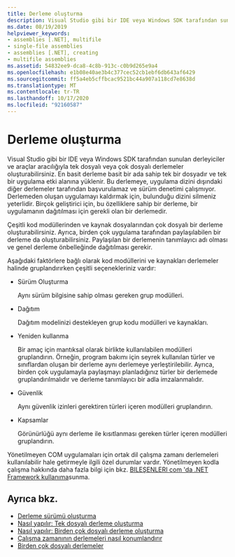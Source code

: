 ```yaml
---
title: Derleme oluşturma
description: Visual Studio gibi bir IDE veya Windows SDK tarafından sunulan derleyiciler ve araçlar aracılığıyla tek dosyalı veya çoklu dosya derlemeleri oluşturma hakkında bilgi edinin.
ms.date: 08/19/2019
helpviewer_keywords:
- assemblies [.NET], multifile
- single-file assemblies
- assemblies [.NET], creating
- multifile assemblies
ms.assetid: 54832ee9-dca8-4c8b-913c-c0b9d265e9a4
ms.openlocfilehash: e1b08e40ae3b4c377cec52cb1ebf6db643af6429
ms.sourcegitcommit: ff5a4eb5cffbcac9521bc44a907a118cd7e8638d
ms.translationtype: MT
ms.contentlocale: tr-TR
ms.lasthandoff: 10/17/2020
ms.locfileid: "92160587"
---
```

# <a name="create-assemblies"></a>Derleme oluşturma

Visual Studio gibi bir IDE veya Windows SDK tarafından sunulan derleyiciler ve araçlar aracılığıyla tek dosyalı veya çok dosyalı derlemeler oluşturabilirsiniz. En basit derleme basit bir ada sahip tek bir dosyadır ve tek bir uygulama etki alanına yüklenir. Bu derlemeye, uygulama dizini dışındaki diğer derlemeler tarafından başvurulamaz ve sürüm denetimi çalışmıyor. Derlemeden oluşan uygulamayı kaldırmak için, bulunduğu dizini silmeniz yeterlidir. Birçok geliştirici için, bu özelliklere sahip bir derleme, bir uygulamanın dağıtılması için gerekli olan bir derlemedir.

Çeşitli kod modüllerinden ve kaynak dosyalarından çok dosyalı bir derleme oluşturabilirsiniz. Ayrıca, birden çok uygulama tarafından paylaşılabilen bir derleme da oluşturabilirsiniz. Paylaşılan bir derlemenin tanımlayıcı adı olması ve genel derleme önbelleğinde dağıtılması gerekir.

Aşağıdaki faktörlere bağlı olarak kod modüllerini ve kaynakları derlemeler halinde gruplandırırken çeşitli seçenekleriniz vardır:

- Sürüm Oluşturma

     Aynı sürüm bilgisine sahip olması gereken grup modülleri.

- Dağıtım

     Dağıtım modelinizi destekleyen grup kodu modülleri ve kaynakları.

- Yeniden kullanma

     Bir amaç için mantıksal olarak birlikte kullanılabilen modülleri gruplandırın. Örneğin, program bakımı için seyrek kullanılan türler ve sınıflardan oluşan bir derleme aynı derlemeye yerleştirilebilir. Ayrıca, birden çok uygulamayla paylaşmayı planladığınız türler bir derlemede gruplandırılmalıdır ve derleme tanımlayıcı bir adla imzalanmalıdır.

- Güvenlik

     Aynı güvenlik izinleri gerektiren türleri içeren modülleri gruplandırın.

- Kapsamlar

     Görünürlüğü aynı derleme ile kısıtlanması gereken türler içeren modülleri gruplandırın.

Yönetilmeyen COM uygulamaları için ortak dil çalışma zamanı derlemeleri kullanılabilir hale getirmeyle ilgili özel durumlar vardır. Yönetilmeyen kodla çalışma hakkında daha fazla bilgi için bkz. [BILEŞENLERI com 'da .NET Framework kullanıma](../../framework/interop/exposing-dotnet-components-to-com.md)sunma.

## <a name="see-also"></a>Ayrıca bkz.

- [Derleme sürümü oluşturma](versioning.md)
- [Nasıl yapılır: Tek dosyalı derleme oluşturma](../../framework/app-domains/build-single-file-assembly.md)
- [Nasıl yapılır: Birden çok dosyalı derleme oluşturma](../../framework/app-domains/build-multifile-assembly.md)
- [Çalışma zamanının derlemeleri nasıl konumlandırır](../../framework/deployment/how-the-runtime-locates-assemblies.md)
- [Birden çok dosyalı derlemeler](../../framework/app-domains/multifile-assemblies.md)
